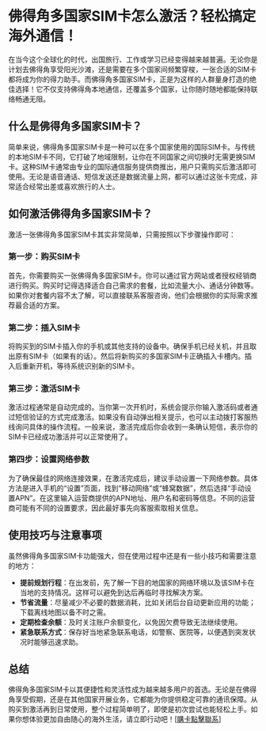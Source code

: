 # 佛得角多国家SIM卡怎么激活？轻松搞定海外通信！

在当今这个全球化的时代，出国旅行、工作或学习已经变得越来越普遍。无论你是计划去佛得角享受阳光沙滩，还是需要在多个国家间频繁穿梭，一张合适的SIM卡都将成为你的得力助手。而佛得角多国家SIM卡，正是为这样的人群量身打造的绝佳选择！它不仅支持佛得角本地通信，还覆盖多个国家，让你随时随地都能保持联络畅通无阻。

## 什么是佛得角多国家SIM卡？

简单来说，佛得角多国家SIM卡是一种可以在多个国家使用的国际SIM卡。与传统的本地SIM卡不同，它打破了地域限制，让你在不同国家之间切换时无需更换SIM卡。这种SIM卡通常由专业的国际通信服务提供商推出，用户只需购买后激活即可使用。无论是语音通话、短信发送还是数据流量上网，都可以通过这张卡完成，非常适合经常出差或喜欢旅行的人士。

## 如何激活佛得角多国家SIM卡？

激活一张佛得角多国家SIM卡其实非常简单，只需按照以下步骤操作即可：

### 第一步：购买SIM卡

首先，你需要购买一张佛得角多国家SIM卡。你可以通过官方网站或者授权经销商进行购买。购买时记得选择适合自己需求的套餐，比如流量大小、通话分钟数等。如果你对套餐内容不太了解，可以直接联系客服咨询，他们会根据你的实际需求推荐最合适的方案。

### 第二步：插入SIM卡

将购买到的SIM卡插入你的手机或其他支持的设备中。确保手机已经关机，并且取出原有SIM卡（如果有的话）。然后将新购买的多国家SIM卡正确插入卡槽内。插入后重新开机，等待系统识别新的SIM卡。

### 第三步：激活SIM卡

激活过程通常是自动完成的。当你第一次开机时，系统会提示你输入激活码或者通过短信验证的方式完成激活。如果没有自动弹出相关提示，也可以主动拨打客服热线询问具体的操作流程。一般来说，激活完成后你会收到一条确认短信，表示你的SIM卡已经成功激活并可以正常使用了。

### 第四步：设置网络参数

为了确保最佳的网络连接效果，在激活完成后，建议手动设置一下网络参数。具体方法是进入手机的“设置”页面，找到“移动网络”或“蜂窝数据”，然后选择“手动设置APN”。在这里输入运营商提供的APN地址、用户名和密码等信息。不同的运营商可能有不同的设置要求，因此最好事先向客服索取相关信息。

## 使用技巧与注意事项

虽然佛得角多国家SIM卡功能强大，但在使用过程中还是有一些小技巧和需要注意的地方：

- **提前规划行程**：在出发前，先了解一下目的地国家的网络环境以及该SIM卡在当地的支持情况。这样可以避免到达后再临时寻找解决方案。
- **节省流量**：尽量减少不必要的数据消耗，比如关闭后台自动更新应用的功能；下载离线地图以备不时之需。
- **定期检查余额**：及时关注账户余额变化，以免因欠费导致无法继续使用。
- **紧急联系方式**：保存好当地紧急联系电话，如警察、医院等，以便遇到突发状况时能够迅速求助。

## 总结

佛得角多国家SIM卡以其便捷性和灵活性成为越来越多用户的首选。无论是在佛得角享受假期，还是在其他国家开展业务，它都能为你提供稳定可靠的通讯保障。从购买到激活再到日常使用，整个过程简单明了，即使是初次尝试也能轻松上手。如果你想体验更加自由随心的海外生活，请立即行动吧！[[購卡點擊聯系](https://t.me/s/esim1088)]